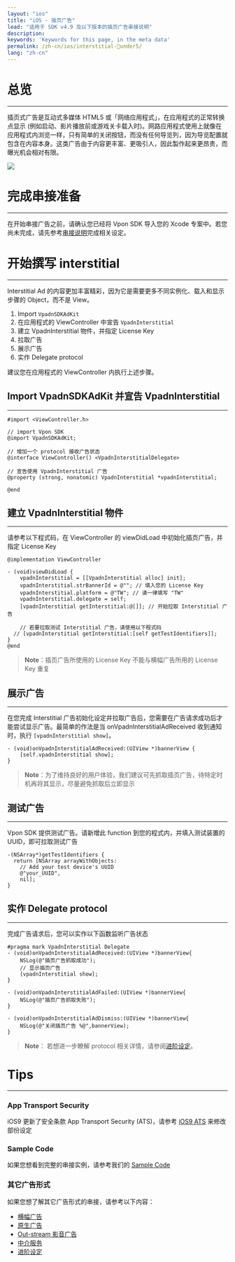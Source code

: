 ```yaml
---
layout: "ios"
title: "iOS - 插页广告"
lead: "适用于 SDK v4.9 及以下版本的插页广告串接说明"
description:
keywords: 'Keywords for this page, in the meta data'
permalink: /zh-cn/ios/interstitial-under5/
lang: "zh-cn"
---
```


# 总览
---
插页式广告是互动式多媒体 HTML5 或「网络应用程式」，在应用程式的正常转换点显示 (例如启动、影片播放前或游戏关卡载入时)。网路应用程式使用上就像在应用程式内浏览一样，只有简单的关闭按钮，而没有任何导览列，因为导览配置就包含在内容本身。这类广告由于内容更丰富、更吸引人，因此製作起来更昂贵，而曝光机会相对有限。

![]({{site.imgurl}}/Interstitial.png)

# 完成串接准备
---
在开始串接广告之前，请确认您已经将 Vpon SDK 导入您的 Xcode 专案中。若您尚未完成，请先参考[串接说明]完成相关设定。

# 开始撰写 interstitial
---
Interstitial Ad 的内容更加丰富精彩，因为它是需要更多不同实例化、载入和显示步骤的 Object，而不是 View。


1. Import `VpadnSDKAdKit`
2. 在应用程式的 ViewController 中宣告 `VpadnInterstitial`
3. 建立 VpadnInterstitial 物件，并指定 License Key
4. 拉取广告
5. 展示广告
6. 实作 Delegate protocol

建议您在应用程式的 ViewController 内执行上述步骤。

## Import VpadnSDKAdKit 并宣告 VpadnInterstitial
---
```objc
#import <ViewController.h>

// import Vpon SDK
@import VpadnSDKAdKit;

// 增加一个 protocol 接收广告状态
@interface ViewController() <VpadnInterstitialDelegate>

// 宣告使用 VpadnInterstitial 广告
@property (strong, nonatomic) VpadnInterstitial *vpadnInterstitial;

@end
```

## 建立 VpadnInterstitial 物件
---
请参考以下程式码，在 ViewController 的 viewDidLoad 中初始化插页广告，并指定 License Key

```objc
@implementation ViewController

- (void)viewDidLoad {
    vpadnInterstitial = [[VpadnInterstitial alloc] init];
    vpadnInterstitial.strBannerId = @""; // 填入您的 License Key
    vpadnInterstitial.platform = @"TW"; // 请一律填写 "TW"
    vpadnInterstitial.delegate = self;
    [vpadnInterstitial getInterstitial:@[]]; // 开始拉取 Interstitial 广告

    // 若要拉取测试 Interstitial 广告，请使用以下程式码
  // [vpadnInterstitial getInterstitial:[self getTestIdentifiers]];
}
@end
```

> **Note**：插页广告所使用的 License Key 不能与横幅广告所用的 License Key 重复


## 展示广告
---
在您完成 Interstitial 广告初始化设定并拉取广告后，您需要在广告请求成功后才能尝试显示广告。最简单的作法是当  onVpadnInterstitialAdReceived 收到通知时，执行 `[vpadnInterstitial show]`。

```objc
- (void)onVpadnInterstitialAdReceived:(UIView *)bannerView {
    [self.vpadnInterstitial show];
}
```

> **Note**：为了维持良好的用户体验，我们建议可先抓取插页广告，待特定时机再将其显示，尽量避免抓取后立即显示

## 测试广告
---
Vpon SDK 提供测试广告。请新增此 function 到您的程式内，并填入测试装置的 UUID，即可拉取测试广告

```objc
-(NSArray*)getTestIdentifiers {
  return [NSArray arrayWithObjects:
    // Add your test device's UUID
    @"your_UUID",
    nil];
}
```

## 实作 Delegate protocol
---
完成广告请求后，您可以实作以下函数监听广告状态

```objc
#pragma mark VpadnInterstitial Delegate
- (void)onVpadnInterstitialAdReceived:(UIView *)bannerView{
    NSLog(@"插页广告抓取成功");
    // 显示插页广告
    [vpadnInterstitial show];
}

- (void)onVpadnInterstitialAdFailed:(UIView *)bannerView{
    NSLog(@"插页广告抓取失败");
}

- (void)onVpadnInterstitialAdDismiss:(UIView *)bannerView{
    NSLog(@"关闭插页广告 %@",bannerView);
}
```

> **Note**： 若想进一步瞭解 protocol 相关详情，请参阅[进阶设定]。

# Tips
---

### App Transport Security
iOS9 更新了安全条款 App Transport Security (ATS)，请参考 [iOS9 ATS] 来修改部份设定

### Sample Code
如果您想看到完整的串接实例，请参考我们的 [Sample Code]

### 其它广告形式
如果您想了解其它广告形式的串接，请参考以下内容：

* [横幅广告](../banner)
* [原生广告](../native)
* [Out-stream 影音广告](../outstream)
* [中介服务](../mediation)
* [进阶设定](../advanced)

[串接说明]: ../integration-guide/
[Sample Code]: ../download/
[iOS9 ATS]: {{site.baseurl}}/zh-cn/ios/latest-news/ios9ats/
[进阶设定]: ../advanced/